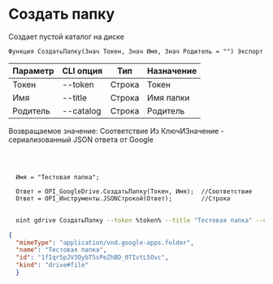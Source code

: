 ﻿---
sidebar_position: 5
---

# Создать папку
 Создает пустой каталог на диске



`Функция СоздатьПапку(Знач Токен, Знач Имя, Знач Родитель = "") Экспорт`

  | Параметр | CLI опция | Тип | Назначение |
  |-|-|-|-|
  | Токен | --token | Строка | Токен |
  | Имя | --title | Строка | Имя папки |
  | Родитель | --catalog | Строка | Родитель |

  
  Возвращаемое значение:   Соответствие Из КлючИЗначение - сериализованный JSON ответа от Google

<br/>




```bsl title="Пример кода"
  
  Имя = "Тестовая папка";
  
  Ответ = OPI_GoogleDrive.СоздатьПапку(Токен, Имя);  //Соответствие
  Ответ = OPI_Инструменты.JSONСтрокой(Ответ);        //Строка
```
        


```sh title="Пример команды CLI"
    
  oint gdrive СоздатьПапку --token %token% --title "Тестовая папка" --catalog %catalog%

```

```json title="Результат"
{
  "mimeType": "application/vnd.google-apps.folder",
  "name": "Тестовая папка",
  "id": "1fIqr5pJV3QybT5sPeZhBD_0TIvtL5Ovc",
  "kind": "drive#file"
  }
```
